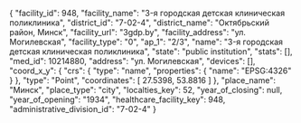 {
    "facility_id": 948,
    "facility_name": "3-я городская детская клиническая поликлиника",
    "district_id": "7-02-4",
    "district_name": "Октябрьский район, Минск",
    "facility_url": "3gdp.by",
    "facility_address": "ул. Могилевская",
    "facility_type": "0",
    "ap_1": "2\/3",
    "name": "3-я городская детская клиническая поликлиника",
    "state": "public institution",
    "stats": [],
    "med_id": 10214880,
    "address": "ул. Могилевская",
    "devices": [],
    "coord_x_y": {
        "crs": {
            "type": "name",
            "properties": {
                "name": "EPSG:4326"
            }
        },
        "type": "Point",
        "coordinates": [
            27.5398,
            53.8816
        ]
    },
    "place_name": "Минск",
    "place_type": "city",
    "localties_key": 52,
    "year_of_closing": null,
    "year_of_opening": "1934",
    "healthcare_facility_key": 948,
    "administrative_division_id": "7-02-4"
}